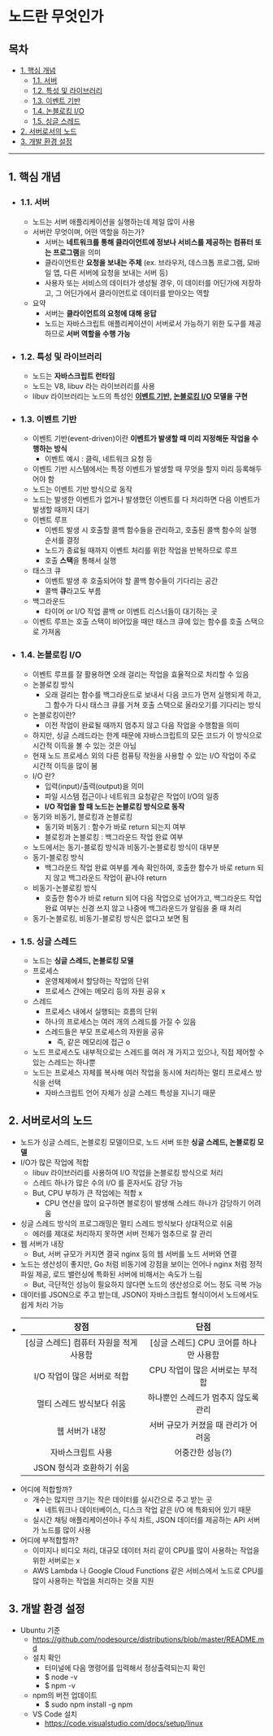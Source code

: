 # 노드란 무엇인가

## 목차
- [1. 핵심 개념](#core-concept)
  - [1.1. 서버](#what-is-server)
  - [1.2. 특성 및 라이브러리](#library)
  - [1.3. 이벤트 기반](#event-driven)
  - [1.4. 논블로킹 I/O](#non-blocking-io)
  - [1.5. 싱글 스레드](#single-thread)
- [2. 서버로서의 노드](#node-as-a-server)
- [3. 개발 환경 설정](#dev-env-settings)

<hr/>

<a name="core-concept"></a>
## 1. 핵심 개념

<a name="what-is-server"></a>
- ### 1.1. 서버
  - 노드는 서버 애플리케이션을 실행하는데 제일 많이 사용
  - 서버란 무엇이며, 어떤 역할을 하는가?
    - 서버는 <strong>네트워크를 통해 클라이언트에 정보나 서비스를 제공하는 컴퓨터 또는 프로그램</strong>을 의미
    - 클라이언트란 <strong>요청을 보내는 주체</strong> (ex. 브라우저, 데스크톱 프로그램, 모바일 앱, 다른 서버에 요청을 보내는 서버 등)
    - 사용자 또는 서비스의 데이터가 생성될 경우, 이 데이터를 어딘가에 저장하고, 그 어딘가에서 클라이언트로 데이터를 받아오는 역할
  - 요약
    - 서버는 <strong>클라이언트의 요청에 대해 응답</strong>
    - 노드는 자바스크립트 애플리케이션이 서버로서 가능하기 위한 도구를 제공하므로 <strong>서버 역할을 수행 가능</strong>

<a name="library"></a>
- ### 1.2. 특성 및 라이브러리
  - 노드는 <strong>자바스크립트 런타임</strong>
  - 노드는 V8, libuv 라는 라이브러리를 사용
  - libuv 라이브러리는 노드의 특성인 <strong>[이벤트 기반](#1.3.-이벤트-기반), [논블로킹 I/O](#1.4.-논블로킹-I/O) 모델을 구현</strong>

<a name="event-driven"></a>
- ### 1.3. 이벤트 기반
  - 이벤트 기반(event-driven)이란 <strong>이벤트가 발생할 때 미리 지정해둔 작업을 수행하는 방식</strong>
    - 이벤트 예시 : 클릭, 네트워크 요청 등
  - 이벤트 기반 시스템에서는 특정 이벤트가 발생할 때 무엇을 할지 미리 등록해두어야 함
  - 노드는 이벤트 기반 방식으로 동작
  - 노드는 발생한 이벤트가 없거나 발생했던 이벤트를 다 처리하면 다음 이벤트가 발생할 때까지 대기
  - 이벤트 루프
    - 이벤트 발생 시 호출할 콜백 함수들을 관리하고, 호출된 콜백 함수의 실행 순서를 결정
    - 노드가 종료될 때까지 이벤트 처리를 위한 작업을 반복하므로 루프
    - 호출 <strong>스택</strong>을 통해서 실행
  - 태스크 큐
    - 이벤트 발생 후 호출되어야 할 콜백 함수들이 기다리는 공간
    - 콜백 <strong>큐</strong>라고도 부름
  - 백그라운드
    - 타이머 or I/O 작업 콜백 or 이벤트 리스너들이 대기하는 곳
  - 이벤트 루프는 호출 스택이 비어있을 때만 태스크 큐에 있는 함수를 호출 스택으로 가져옴

<a name="non-blocking-io"></a>
- ### 1.4. 논블로킹 I/O
  - 이벤트 루프를 잘 활용하면 오래 걸리는 작업을 효율적으로 처리할 수 있음
  - 논블로킹 방식
    - 오래 걸리는 함수를 백그라운드로 보내서 다음 코드가 먼저 실행되게 하고, 그 함수가 다시 태스크 큐를 거쳐 호출 스택으로 올라오기를 기다리는 방식
  - 논블로킹이란?
    - 이전 작업이 완료될 때까지 멈추지 않고 다음 작업을 수행함을 의미
  - 하지만, 싱글 스레드라는 한계 때문에 자바스크립트의 모든 코드가 이 방식으로 시간적 이득을 볼 수 있는 것은 아님
  - 현재 노드 프로세스 외의 다른 컴퓨팅 작원을 사용할 수 있는 I/O 작업이 주로 시간적 이득을 많이 봄
  - I/O 란?
    - 입력(input)/출력(output)을 의미
    - 파일 시스템 접근이나 네트워크 요청같은 작업이 I/O의 일종
    - <strong>I/O 작업을 할 때 노드는 논블로킹 방식으로 동작</strong>
  - 동기와 비동기, 블로킹과 논블로킹
    - 동기와 비동기 : 함수가 바로 return 되는지 여부
    - 블로킹과 논블로킹 : 백그라운드 작업 완료 여부
  - 노드에서는 동기-블로킹 방식과 비동기-논블로킹 방식이 대부분
  - 동기-블로킹 방식
    - 백그라운드 작업 완료 여부를 계속 확인하여, 호출한 함수가 바로 return 되지 않고 백그라운드 작업이 끝나야 return
  - 비동기-논블로킹 방식
    - 호출한 함수가 바로 return 되어 다음 작업으로 넘어가고, 백그라운드 작업 완료 여부는 신경 쓰지 않고 나중에 백그라운드가 알림을 줄 때 처리
  - 동기-논블로킹, 비동기-블로킹 방식은 없다고 보면 됨

<a name="single-thread"></a>
- ### 1.5. 싱글 스레드
  - 노드는 <strong>싱글 스레드, 논블로킹 모델</strong>
  - 프로세스
    - 운영체제에서 할당하는 작업의 단위
    - 프로세스 간에는 메모리 등의 자원 공유 x
  - 스레드
    - 프로세스 내에서 실행되는 흐름의 단위
    - 하나의 프로세스는 여러 개의 스레드를 가질 수 있음
    - 스레드들은 부모 프로세스의 자원을 공유
      - 즉, 같은 메모리에 접근 o
  - 노드 프로세스도 내부적으로는 스레드를 여러 개 가지고 있으나, 직접 제어할 수 있는 스레드는 하나뿐
  - 노드는 프로세스 자체를 복사해 여러 작업을 동시에 처리하는 멀티 프로세스 방식을 선택
    - 자바스크립트 언어 자체가 싱글 스레드 특성을 지니기 때문

<a name="node-as-a-server"></a>
## 2. 서버로서의 노드
- 노드가 싱글 스레드, 논블로킹 모델이므로, 노드 서버 또한 <strong>싱글 스레드, 논블로킹 모델</strong>
- I/O가 많은 작업에 적합
  - libuv 라이브러리를 사용하여 I/O 작업을 논블로킹 방식으로 처리
  - 스레드 하나가 많은 수의 I/O 를 혼자서도 감당 가능
  - But, CPU 부하가 큰 작업에는 적합 x
    - CPU 연산을 많이 요구하면 블로킹이 발생해 스레드 하나가 감당하기 어려움
- 싱글 스레드 방식의 프로그래밍은 멀티 스레드 방식보다 상대적으로 쉬움
  - 에러를 제대로 처리하지 못하면 서버 전체가 멈추므로 잘 관리
- 웹 서버가 내장
  - But, 서버 규모가 커지면 결국 nginx 등의 웹 서버를 노드 서버와 연결
- 노드는 생산성이 좋지만, Go 처럼 비동기에 강점을 보이는 언어나 nginx 처럼 정적 파일 제공, 로드 밸런싱에 특화된 서버에 비해서는 속도가 느림
  - But, 극단적인 성능이 필요하지 않다면 노드의 생산성으로 어느 정도 극복 가능
- 데이터를 JSON으로 주고 받는데, JSON이 자바스크립트 형식이어서 노드에서도 쉽게 처리 가능
- | 장점                                    | 단점                                   |
  | :-------------------------------------: | :------------------------------------: |
  | [싱글 스레드] 컴퓨터 자원을 적게 사용함 | [싱글 스레드] CPU 코어를 하나만 사용함 |
  | I/O 작업이 많은 서버로 적합             | CPU 작업이 많은 서버로는 부적합        |
  | 멀티 스레드 방식보다 쉬움               | 하나뿐인 스레드가 멈추지 않도록 관리   |
  | 웹 서버가 내장                          | 서버 규모가 커졌을 때 관리가 어려움    |
  | 자바스크립트 사용                       | 어중간한 성능(?)                       |
  | JSON 형식과 호환하기 쉬움               |                                        |
- 어디에 적합할까?
  - 개수는 많지만 크기는 작은 데이터를 실시간으로 주고 받는 곳
    - 네트워크나 데이터베이스, 디스크 작업 같은 I/O 에 특화되어 있기 때문
  - 실시간 채팅 애플리케이션이나 주식 차트, JSON 데이터를 제공하는 API 서버가 노드를 많이 사용
- 어디에 부적합할까?
  - 이미지나 비디오 처리, 대규모 데이터 처리 같이 CPU를 많이 사용하는 작업을 위한 서버로는 x
  - AWS Lambda 나 Google Cloud Functions 같은 서비스에서 노드로 CPU를 많이 사용하는 작업을 처리하는 것을 지원

<a name="dev-env-settings"></a>
## 3. 개발 환경 설정
- Ubuntu 기준
  - https://github.com/nodesource/distributions/blob/master/README.md
  - 설치 확인
    - 터미널에 다음 명령어를 입력해서 정상출력되는지 확인
    - $ node -v
    - $ npm -v
  - npm의 버전 업데이트
    - $ sudo npm install -g npm
  - VS Code 설치
    - https://code.visualstudio.com/docs/setup/linux
